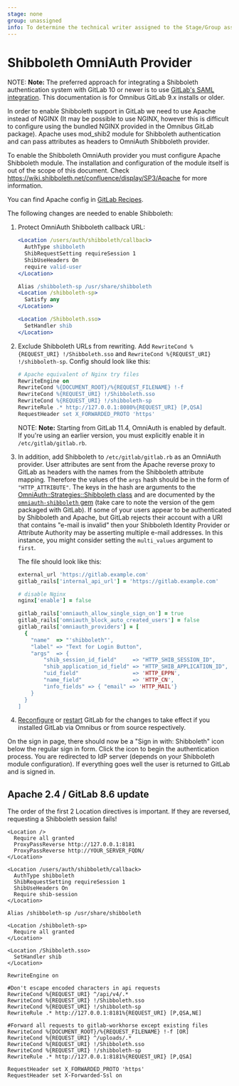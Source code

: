 ```yaml
---
stage: none
group: unassigned
info: To determine the technical writer assigned to the Stage/Group associated with this page, see https://about.gitlab.com/handbook/engineering/ux/technical-writing/#assignments
---
```


# Shibboleth OmniAuth Provider

NOTE: **Note:**
The preferred approach for integrating a Shibboleth authentication system
with GitLab 10 or newer is to use [GitLab's SAML integration](saml.md). This documentation is for Omnibus GitLab 9.x installs or older.

In order to enable Shibboleth support in GitLab we need to use Apache instead of NGINX (It may be possible to use NGINX, however this is difficult to configure using the bundled NGINX provided in the Omnibus GitLab package). Apache uses mod_shib2 module for Shibboleth authentication and can pass attributes as headers to OmniAuth Shibboleth provider.

To enable the Shibboleth OmniAuth provider you must configure Apache Shibboleth module.
The installation and configuration of the module itself is out of the scope of this document.
Check <https://wiki.shibboleth.net/confluence/display/SP3/Apache> for more information.

You can find Apache config in [GitLab Recipes](https://gitlab.com/gitlab-org/gitlab-recipes/tree/master/web-server/apache).

The following changes are needed to enable Shibboleth:

1. Protect OmniAuth Shibboleth callback URL:

   ```apache
   <Location /users/auth/shibboleth/callback>
     AuthType shibboleth
     ShibRequestSetting requireSession 1
     ShibUseHeaders On
     require valid-user
   </Location>

   Alias /shibboleth-sp /usr/share/shibboleth
   <Location /shibboleth-sp>
     Satisfy any
   </Location>

   <Location /Shibboleth.sso>
     SetHandler shib
   </Location>
   ```

1. Exclude Shibboleth URLs from rewriting. Add `RewriteCond %{REQUEST_URI} !/Shibboleth.sso` and `RewriteCond %{REQUEST_URI} !/shibboleth-sp`. Config should look like this:

   ```apache
   # Apache equivalent of Nginx try files
   RewriteEngine on
   RewriteCond %{DOCUMENT_ROOT}/%{REQUEST_FILENAME} !-f
   RewriteCond %{REQUEST_URI} !/Shibboleth.sso
   RewriteCond %{REQUEST_URI} !/shibboleth-sp
   RewriteRule .* http://127.0.0.1:8080%{REQUEST_URI} [P,QSA]
   RequestHeader set X_FORWARDED_PROTO 'https'
   ```

   NOTE: **Note:**
   Starting from GitLab 11.4, OmniAuth is enabled by default. If you're using an
   earlier version, you must explicitly enable it in `/etc/gitlab/gitlab.rb`.

1. In addition, add Shibboleth to `/etc/gitlab/gitlab.rb` as an OmniAuth provider.
   User attributes are sent from the
   Apache reverse proxy to GitLab as headers with the names from the Shibboleth
   attribute mapping. Therefore the values of the `args` hash
   should be in the form of `"HTTP_ATTRIBUTE"`. The keys in the hash are arguments
   to the [OmniAuth::Strategies::Shibboleth class](https://github.com/toyokazu/omniauth-shibboleth/blob/master/lib/omniauth/strategies/shibboleth.rb)
   and are documented by the [`omniauth-shibboleth` gem](https://github.com/toyokazu/omniauth-shibboleth)
   (take care to note the version of the gem packaged with GitLab). If some of
   your users appear to be authenticated by Shibboleth and Apache, but GitLab
   rejects their account with a URI that contains "e-mail is invalid" then your
   Shibboleth Identity Provider or Attribute Authority may be asserting multiple
   e-mail addresses. In this instance, you might consider setting the
   `multi_values` argument to `first`.

   The file should look like this:

   ```ruby
   external_url 'https://gitlab.example.com'
   gitlab_rails['internal_api_url'] = 'https://gitlab.example.com'

   # disable Nginx
   nginx['enable'] = false

   gitlab_rails['omniauth_allow_single_sign_on'] = true
   gitlab_rails['omniauth_block_auto_created_users'] = false
   gitlab_rails['omniauth_providers'] = [
     {
       "name"  => "'shibboleth"',
       "label" => "Text for Login Button",
       "args"  => {
           "shib_session_id_field"     => "HTTP_SHIB_SESSION_ID",
           "shib_application_id_field" => "HTTP_SHIB_APPLICATION_ID",
           "uid_field"                 => 'HTTP_EPPN',
           "name_field"                => 'HTTP_CN',
           "info_fields" => { "email" => 'HTTP_MAIL'}
       }
     }
   ]

   ```

1. [Reconfigure](../administration/restart_gitlab.md#omnibus-gitlab-reconfigure) or [restart](../administration/restart_gitlab.md#installations-from-source) GitLab for the changes to take effect if you
   installed GitLab via Omnibus or from source respectively.

On the sign in page, there should now be a "Sign in with: Shibboleth" icon below the regular sign in form. Click the icon to begin the authentication process. You are redirected to IdP server (depends on your Shibboleth module configuration). If everything goes well the user is returned to GitLab and is signed in.

## Apache 2.4 / GitLab 8.6 update

The order of the first 2 Location directives is important. If they are reversed,
requesting a Shibboleth session fails!

```plaintext
<Location />
  Require all granted
  ProxyPassReverse http://127.0.0.1:8181
  ProxyPassReverse http://YOUR_SERVER_FQDN/
</Location>

<Location /users/auth/shibboleth/callback>
  AuthType shibboleth
  ShibRequestSetting requireSession 1
  ShibUseHeaders On
  Require shib-session
</Location>

Alias /shibboleth-sp /usr/share/shibboleth

<Location /shibboleth-sp>
  Require all granted
</Location>

<Location /Shibboleth.sso>
  SetHandler shib
</Location>

RewriteEngine on

#Don't escape encoded characters in api requests
RewriteCond %{REQUEST_URI} ^/api/v4/.*
RewriteCond %{REQUEST_URI} !/Shibboleth.sso
RewriteCond %{REQUEST_URI} !/shibboleth-sp
RewriteRule .* http://127.0.0.1:8181%{REQUEST_URI} [P,QSA,NE]

#Forward all requests to gitlab-workhorse except existing files
RewriteCond %{DOCUMENT_ROOT}/%{REQUEST_FILENAME} !-f [OR]
RewriteCond %{REQUEST_URI} ^/uploads/.*
RewriteCond %{REQUEST_URI} !/Shibboleth.sso
RewriteCond %{REQUEST_URI} !/shibboleth-sp
RewriteRule .* http://127.0.0.1:8181%{REQUEST_URI} [P,QSA]

RequestHeader set X_FORWARDED_PROTO 'https'
RequestHeader set X-Forwarded-Ssl on
```
